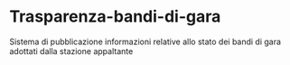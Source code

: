 # Trasparenza-bandi-di-gara
Sistema di pubblicazione informazioni relative allo stato dei bandi di gara adottati dalla stazione appaltante
